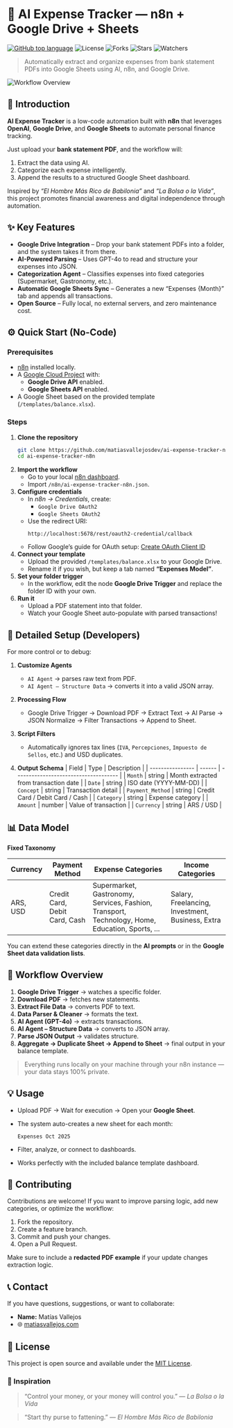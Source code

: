 # 💸 AI Expense Tracker — n8n + Google Drive + Sheets

[![GitHub top language](https://img.shields.io/github/languages/top/matiasvallejosdev/ai-expense-tracker-n8n?color=1081c2)](https://github.com/matiasvallejosdev/ai-expense-tracker-n8n/search?l=json)
![License](https://img.shields.io/github/license/matiasvallejosdev/ai-expense-tracker-n8n?label=license&logo=github&color=f80&logoColor=fff)
![Forks](https://img.shields.io/github/forks/matiasvallejosdev/ai-expense-tracker-n8n.svg)
![Stars](https://img.shields.io/github/stars/matiasvallejosdev/ai-expense-tracker-n8n.svg)
![Watchers](https://img.shields.io/github/watchers/matiasvallejosdev/ai-expense-tracker-n8n.svg)

> Automatically extract and organize expenses from bank statement PDFs into Google Sheets using AI, n8n, and Google Drive.

![Workflow Overview](docs/workflow-overview.png)

## 📘 Introduction

**AI Expense Tracker** is a low-code automation built with **n8n** that leverages **OpenAI**, **Google Drive**, and **Google Sheets** to automate personal finance tracking.

Just upload your **bank statement PDF**, and the workflow will:

1. Extract the data using AI.
2. Categorize each expense intelligently.
3. Append the results to a structured Google Sheet dashboard.

Inspired by *“El Hombre Más Rico de Babilonia”* and *“La Bolsa o la Vida”*, this project promotes financial awareness and digital independence through automation.

## ✨ Key Features

- **Google Drive Integration** – Drop your bank statement PDFs into a folder, and the system takes it from there.
- **AI-Powered Parsing** – Uses GPT-4o to read and structure your expenses into JSON.
- **Categorization Agent** – Classifies expenses into fixed categories (Supermarket, Gastronomy, etc.).
- **Automatic Google Sheets Sync** – Generates a new “Expenses {Month}” tab and appends all transactions.
- **Open Source** – Fully local, no external servers, and zero maintenance cost.

## ⚙️ Quick Start (No-Code)

### Prerequisites
- [n8n](https://n8n.io/) installed locally.
- A [Google Cloud Project](https://console.cloud.google.com/) with:
  - **Google Drive API** enabled.
  - **Google Sheets API** enabled.
- A Google Sheet based on the provided template (`/templates/balance.xlsx`).

### Steps

1. **Clone the repository**
   ```bash
   git clone https://github.com/matiasvallejosdev/ai-expense-tracker-n8n.git
   cd ai-expense-tracker-n8n
   ```
2. **Import the workflow**
   * Go to your local [n8n dashboard](http://localhost:5678).
   * Import `/n8n/ai-expense-tracker-n8n.json`.
3. **Configure credentials**
   * In *n8n → Credentials*, create:
     * `Google Drive OAuth2`
     * `Google Sheets OAuth2`
   * Use the redirect URI:
     ```
     http://localhost:5678/rest/oauth2-credential/callback
     ```
   * Follow Google’s guide for OAuth setup:
     [Create OAuth Client ID](https://developers.google.com/workspace/guides/create-credentials#oauth-client-id)
4. **Connect your template**
   * Upload the provided `/templates/balance.xlsx` to your Google Drive.
   * Rename it if you wish, but keep a tab named **“Expenses Model”**.
5. **Set your folder trigger**
   * In the workflow, edit the node **Google Drive Trigger** and replace the folder ID with your own.
6. **Run it**
   * Upload a PDF statement into that folder.
   * Watch your Google Sheet auto-populate with parsed transactions!

## 🧩 Detailed Setup (Developers)

For more control or to debug:

1. **Customize Agents**
   * `AI Agent` → parses raw text from PDF.
   * `AI Agent – Structure Data` → converts it into a valid JSON array.

2. **Processing Flow**
   * Google Drive Trigger → Download PDF → Extract Text → AI Parse → JSON Normalize → Filter Transactions → Append to Sheet.

3. **Script Filters**
   * Automatically ignores tax lines (`IVA`, `Percepciones`, `Impuesto de Sellos`, etc.) and USD duplicates.

4. **Output Schema**
   | Field            | Type   | Description                           |
   | ---------------- | ------ | ------------------------------------- |
   | `Month`          | string | Month extracted from transaction date |
   | `Date`           | string | ISO date (YYYY-MM-DD)                 |
   | `Concept`        | string | Transaction detail                    |
   | `Payment_Method` | string | Credit Card / Debit Card / Cash       |
   | `Category`       | string | Expense category                      |
   | `Amount`         | number | Value of transaction                  |
   | `Currency`       | string | ARS / USD                             |

## 📊 Data Model

**Fixed Taxonomy**

| **Currency** | **Payment Method**            | **Expense Categories**                                                                          | **Income Categories**                            |
| ------------ | ----------------------------- | ----------------------------------------------------------------------------------------------- | ------------------------------------------------ |
| ARS, USD     | Credit Card, Debit Card, Cash | Supermarket, Gastronomy, Services, Fashion, Transport, Technology, Home, Education, Sports, ... | Salary, Freelancing, Investment, Business, Extra |

You can extend these categories directly in the **AI prompts** or in the **Google Sheet data validation lists**.

## 🤖 Workflow Overview

1. **Google Drive Trigger** → watches a specific folder.
2. **Download PDF** → fetches new statements.
3. **Extract File Data** → converts PDF to text.
4. **Data Parser & Cleaner** → formats the text.
5. **AI Agent (GPT-4o)** → extracts transactions.
6. **AI Agent – Structure Data** → converts to JSON array.
7. **Parse JSON Output** → validates structure.
8. **Aggregate → Duplicate Sheet → Append to Sheet** → final output in your balance template.

> Everything runs locally on your machine through your n8n instance — your data stays 100% private.

## 💡 Usage

* Upload PDF → Wait for execution → Open your **Google Sheet**.
* The system auto-creates a new sheet for each month:

  ```
  Expenses Oct 2025
  ```
* Filter, analyze, or connect to dashboards.
* Works perfectly with the included balance template dashboard.

## 🤝 Contributing

Contributions are welcome!
If you want to improve parsing logic, add new categories, or optimize the workflow:

1. Fork the repository.
2. Create a feature branch.
3. Commit and push your changes.
4. Open a Pull Request.

Make sure to include a **redacted PDF example** if your update changes extraction logic.

## 📞 Contact

If you have questions, suggestions, or want to collaborate:

* **Name:** Matías Vallejos
* 🌐 [matiasvallejos.com](https://matiasvallejos.com/)

## 📄 License

This project is open source and available under the [MIT License](LICENSE).

### 🧠 Inspiration

> “Control your money, or your money will control you.” — *La Bolsa o la Vida*

> “Start thy purse to fattening.” — *El Hombre Más Rico de Babilonia*
